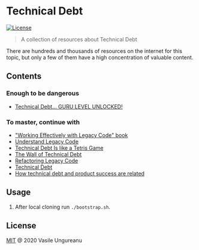 # Technical Debt

<a href="https://github.com/VasileUngureanu/ways-of-working/blob/master/LICENSE"><img src="https://img.shields.io/badge/license-MIT-green.svg" alt="License"></a>

> A collection of resources about Technical Debt

There are hundreds and thousands of resources on the internet for this topic, but only a few of them have a high concentration of valuable content.

## Contents

### Enough to be dangerous 

* [Technical Debt... GURU LEVEL UNLOCKED!](https://fernandocejas.com/2019/06/13/technical-debt-guru-level-unlocked/)

### To master, continue with

* ["Working Effectively with Legacy Code" book](https://www.goodreads.com/book/show/44919.Working_Effectively_with_Legacy_Code?ac=1&from_search=true&qid=eMoqIXyKNQ&rank=2)
* [Understand Legacy Code](https://understandlegacycode.com/)
* [Technical Debt Is like a Tetris Game](https://www.fluentcpp.com/2020/01/17/technical-debt-is-like-a-tetris-game/)
* [The Wall of Technical Debt](https://verraes.net/2020/01/wall-of-technical-debt/)
* [Refactoring Legacy Code](https://www.youtube.com/watch?v=1ap11RbVGik&list=PLqew6vQ7CzHI4gR0u3t7-F_suq8W044us)
* [Technical Debt](https://martinfowler.com/bliki/TechnicalDebt.html)
* [How technical debt and product success are related](https://medium.com/unboxing-product-management/how-technical-debt-and-product-success-are-related-3e93bb4f6db0)

## Usage

1. After local cloning run `./bootstrap.sh`.

License
-------

[MIT](LICENSE) @ 2020 Vasile Ungureanu

